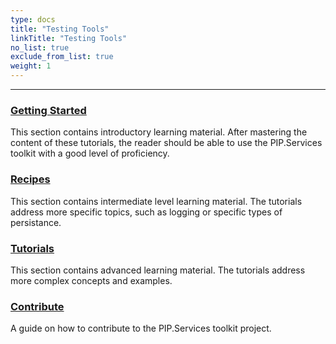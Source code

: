 ```yaml
---
type: docs
title: "Testing Tools"
linkTitle: "Testing Tools" 
no_list: true
exclude_from_list: true
weight: 1
---
```

---

### [Getting Started](getting_started)
This section contains introductory learning material. After mastering the content of these tutorials, the reader should be able to use the PIP.Services toolkit with a good level of proficiency. 

### [Recipes](recipes)
This section contains intermediate level learning material. The tutorials address more specific topics, such as logging or specific types of persistance. 

### [Tutorials](tutorials)
This section contains advanced learning material. The tutorials address more complex concepts and examples. 

### [Contribute](contribute)
A guide on how to contribute to the PIP.Services toolkit project.
